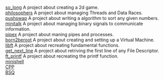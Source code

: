 [so_long](https://github.com/42rteles-f/so_long) A project about creating a 2d game. <br>
[philosophers](https://github.com/42rteles-f/philosophers) A project about managing Threads and Data Races. <br>
[pushswap](https://github.com/42rteles-f/pushswap) A project about writing a algorithm to sort any given numbers. <br>
[minitalk](https://github.com/42rteles-f/minitalk) A project about managing binary signals to communicate information. <br>
[pipex](https://github.com/42rteles-f/pipex) A project about maning pipes and processes. <br>
[born2beroot](https://github.com/42rteles-f/born2beroot) A project about creating and setting up a Virtual Machine. <br>
[libft](https://github.com/42rteles-f/libft) A project about recreating fundamental functions. <br>
[get_next_line](https://github.com/42rteles-f/get_next_line) A project about retriving the first line of any File Descriptor. <br>
[ft_printf](https://github.com/42rteles-f/ft_printf) A project about recreating the printf function. <br>
[minishell]() <br>
[CPP]() <br>
[BSQ]() <br>

          
